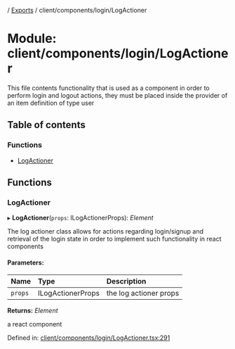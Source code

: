 [](../README.md) / [Exports](../modules.md) / client/components/login/LogActioner

# Module: client/components/login/LogActioner

This file contents functionality that is used as a component in order to perform
login and logout actions, they must be placed inside the provider of an item definition
of type user

## Table of contents

### Functions

- [LogActioner](client_components_login_logactioner.md#logactioner)

## Functions

### LogActioner

▸ **LogActioner**(`props`: ILogActionerProps): *Element*

The log actioner class allows for actions regarding login/signup
and retrieval of the login state in order to implement
such functionality in react components

#### Parameters:

Name | Type | Description |
:------ | :------ | :------ |
`props` | ILogActionerProps | the log actioner props   |

**Returns:** *Element*

a react component

Defined in: [client/components/login/LogActioner.tsx:291](https://github.com/onzag/itemize/blob/28218320/client/components/login/LogActioner.tsx#L291)
